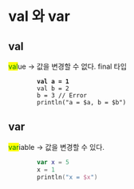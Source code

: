 # val 와 var

## val

<mark style="color:green;">val</mark>ue -> 값을 변경할 수 없다. final 타입

<pre class="language-kotlin"><code class="lang-kotlin"><strong>        val a = 1
</strong>        val b = 2
        b = 3 // Error
        println("a = $a, b = $b")
</code></pre>

## var

<mark style="color:green;">var</mark>iable -> 값을 변경할 수 있다.

```kotlin
        var x = 5
        x = 1
        println("x = $x")
```
